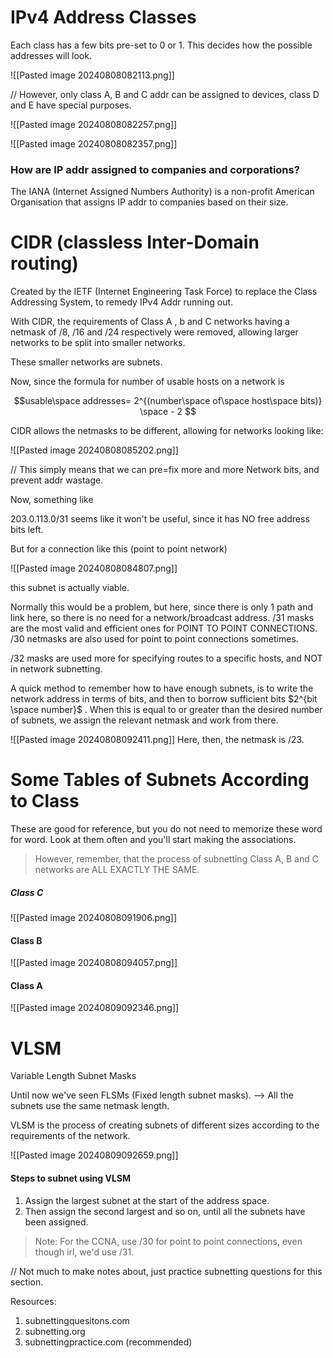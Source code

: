 # IPv4 Address Classes

Each class has a few bits pre-set to 0 or 1. This decides how the possible addresses will look.

![[Pasted image 20240808082113.png]]

// However, only class A, B and C addr can be assigned to devices, class D and E have special purposes.

![[Pasted image 20240808082257.png]]

![[Pasted image 20240808082357.png]]

### How are IP addr assigned to companies and corporations?

The IANA (Internet Assigned Numbers Authority) is a non-profit American Organisation that assigns IP addr to companies based on their size.

# CIDR (classless Inter-Domain routing)

Created by the IETF (Internet Engineering Task Force) to replace the Class Addressing System, to remedy IPv4 Addr running out.

With CIDR, the requirements of Class A , b and C networks having a netmask of /8, /16 and /24 respectively were removed, allowing larger networks to be split into smaller networks.

These smaller networks are subnets.

Now, since the formula for number of usable hosts on a network is 

$$usable\space addresses= 2^{(number\space of\space host\space  bits)} \space - 2 $$

CIDR allows the netmasks to be different, allowing for networks looking like:

![[Pasted image 20240808085202.png]]


// This simply means that we can pre=fix more and more Network bits, and prevent addr wastage.

Now, something like 

203.0.113.0/31 seems like it won't be useful, since it has NO free address bits left.

But for a connection like this (point to point network)

![[Pasted image 20240808084807.png]]

this subnet is actually viable.

Normally this would be a problem, but here, since there is only 1 path and link here, so there is no need for a network/broadcast address. /31 masks are the most valid and efficient ones for POINT TO POINT CONNECTIONS. /30 netmasks are also used for point to point connections sometimes.

/32 masks are used more for specifying routes to a specific hosts, and NOT in network subnetting.

A quick method to remember how to have enough subnets, is to write the network address in terms of bits, and then to borrow sufficient bits $2^{bit \space number}$ . When this is equal to or greater than the desired number of subnets, we assign the relevant netmask and work from there.

![[Pasted image 20240808092411.png]]
Here, then, the netmask is /23.

# Some Tables of Subnets According to Class

These are good for reference, but you do not need to memorize these word for word. Look at them often and you'll start making the associations.

> However, remember, that the process of subnetting Class A, B and C networks are ALL EXACTLY THE SAME.

##### Class C

![[Pasted image 20240808091906.png]]

#### Class B

![[Pasted image 20240808094057.png]]

#### Class A
![[Pasted image 20240809092346.png]]

# VLSM
Variable Length Subnet Masks

Until now we've seen FLSMs (Fixed length subnet masks). --> All the subnets use the same netmask length.

VLSM is the process of creating subnets of different sizes according to the requirements of the network.

![[Pasted image 20240809092659.png]]


#### Steps to subnet using VLSM

1. Assign the largest subnet at the start of the address space.
2. Then assign the second largest and so on, until all the subnets have been assigned.

> Note:
> For the CCNA, use /30 for point to point connections, even though irl, we'd use /31.


// Not much to make notes about, just practice subnetting questions for this section.

Resources:
1. subnettingquesitons.com
2. subnetting.org
3. subnettingpractice.com (recommended)

